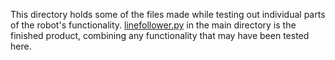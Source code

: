 This directory holds some of the files made while testing out individual parts of the robot's functionality. [linefollower.py](https://github.com/c-bujari/MBotFollower/blob/main/linefollow.py) in the main directory is the finished product, combining any functionality that may have been tested here.
